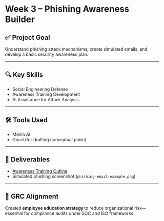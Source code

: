 # Week 3 – Phishing Awareness Builder

## ✅ Project Goal
Understand phishing attack mechanisms, create simulated emails, and develop a basic security awareness plan.

---

## 🔍 Key Skills
- Social Engineering Defense
- Awareness Training Development
- AI Assistance for Attack Analysis

---

## 🛠 Tools Used
- Merlin AI
- Gmail (for drafting conceptual phish)

---

## 📂 Deliverables
- [Awareness Training Outline](awareness-training-outline.md)
- Simulated phishing screenshot (`phishing-email-example.png`)

---

## 🔑 GRC Alignment
Created **employee education strategy** to reduce organizational risk—essential for compliance audits under SOC and ISO frameworks.
